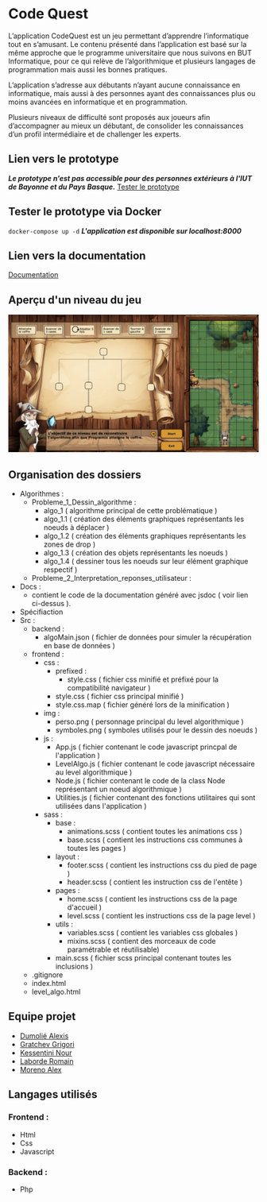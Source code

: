 # Code Quest

L’application CodeQuest est un jeu permettant d’apprendre l’informatique tout en s’amusant.
Le contenu présenté dans l’application est basé sur la même approche que le programme universitaire 
que nous suivons en BUT Informatique, pour ce qui relève de l’algorithmique et plusieurs langages 
de programmation mais aussi les bonnes pratiques. 

L’application s’adresse aux débutants n’ayant aucune connaissance en informatique, 
mais aussi à des personnes ayant des connaissances plus ou moins avancées en 
informatique et en programmation.

Plusieurs niveaux de difficulté sont proposés aux joueurs afin d’accompagner au mieux un débutant, 
de consolider les connaissances d’un profil intermédiaire et de challenger les experts.

## Lien vers le prototype
***Le prototype n'est pas accessible pour des personnes extérieurs à l'IUT de Bayonne et du Pays Basque.***
[Tester le prototype](http://lakartxela.iutbayonne.univ-pau.fr/~rlaborde003/index.html)

## Tester le prototype via Docker
`docker-compose up -d`
***L'application est disponible sur localhost:8000***

## Lien vers la documentation
[Documentation](https://codequestapp.github.io/main/)

## Aperçu d'un niveau du jeu
![](./Specification/apercu-niveau.jpeg)

## Organisation des dossiers
* Algorithmes :
  * Probleme_1_Dessin_algorithme :
    - algo_1 ( algorithme principal de cette problématique )
    - algo_1.1 ( création des éléments graphiques représentants les noeuds à déplacer )
    - algo_1.2 ( création des éléments graphiques représentants les zones de drop )
    - algo_1.3 ( création des objets représentants les noeuds )
    - algo_1.4 ( dessiner tous les noeuds sur leur élément graphique respectif )
  * Probleme_2_Interpretation_reponses_utilisateur :
* Docs : 
    - contient le code de la documentation généré avec jsdoc ( voir lien ci-dessus ).
* Spécifiaction 
* Src :
  * backend :
    - algoMain.json ( fichier de données pour simuler la récupération en base de données )
  * frontend :
    * css : 
      * prefixed : 
        - style.css ( fichier css minifié et préfixé pour la compatibilité navigateur )
      - style.css ( fichier css principal minifié )
      - style.css.map ( fichier généré lors de la minification )
    * img :
      - perso.png ( personnage principal du level algorithmique )
      - symboles.png ( symboles utilisés pour le dessin des noeuds )
    * js :
      - App.js ( fichier contenant le code javascript princpal de l'application )
      - LevelAlgo.js ( fichier contenant le code javascript nécessaire au level algorithmique )
      - Node.js ( fichier contenant le code de la class Node représentant un noeud algorithmique )
      - Utilities.js ( fichier contenant des fonctions utilitaires qui sont utilisées dans l'application ) 
    * sass :
      * base : 
        - animations.scss ( contient toutes les animations css )
        - base.scss ( contient les instructions css communes à toutes les pages )
      * layout :
        - footer.scss ( contient les instructions css du pied de page )
        - header.scss ( contient les instruction css de l'entête )
      * pages :
        - home.scss ( contient les instructions css de la page d'accueil )
        - level.scss ( contient les instructions css de la page level ) 
      * utils :
        - variables.scss ( contient les variables css globales )
        - mixins.scss ( contient des morceaux de code paramétrable et réutilisable)
      - main.scss ( fichier scss principal contenant toutes les inclusions )
  * .gitignore
  * index.html
  * level_algo.html
  
## Equipe projet
* [Dumolié Alexis](https://github.com/AlexisDumolie)
* [Gratchev Grigori](https://github.com/jrijori)
* [Kessentini Nour](https://github.com/nourkessentini)
* [Laborde Romain](https://github.com/RomLabo)
* [Moreno Alex](https://github.com/KyoooCode)

## Langages utilisés
### Frontend :
* Html
* Css
* Javascript
### Backend :
* Php


